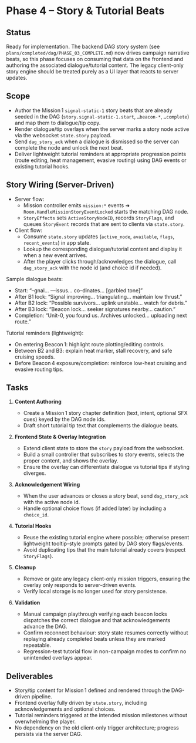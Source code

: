 # Phase 4 – Story & Tutorial Beats

## Status
Ready for implementation. The backend DAG story system (see `plans/completed/dag/PHASE_03_COMPLETE.md`) now drives campaign narrative beats, so this phase focuses on consuming that data on the frontend and authoring the associated dialogue/tutorial content. The legacy client-only story engine should be treated purely as a UI layer that reacts to server updates.

## Scope
- Author the Mission 1 `signal-static-1` story beats that are already seeded in the DAG (`story.signal-static-1.start`, `…beacon-*`, `…complete`) and map them to dialogue/tip copy.
- Render dialogue/tip overlays when the server marks a story node active via the websocket `state.story` payload.
- Send `dag_story_ack` when a dialogue is dismissed so the server can complete the node and unlock the next beat.
- Deliver lightweight tutorial reminders at appropriate progression points (route editing, heat management, evasive routing) using DAG events or existing tutorial hooks.

## Story Wiring (Server-Driven)
- Server flow:
  - Mission controller emits `mission:*` events ➜ `Room.HandleMissionStoryEventLocked` starts the matching DAG node.
  - `StoryEffects` sets `ActiveStoryNodeID`, records `StoryFlags`, and queues `StoryEvent` records that are sent to clients via `state.story`.
- Client flow:
  - Consume `state.story` updates (`active_node`, `available`, `flags`, `recent_events`) in app state.
  - Lookup the corresponding dialogue/tutorial content and display it when a new event arrives.
  - After the player clicks through/acknowledges the dialogue, call `dag_story_ack` with the node id (and choice id if needed).

Sample dialogue beats:
- Start: “–gnal… —issus… co–dinates… [garbled tone]”
- After B1 lock: “Signal improving… triangulating… maintain low thrust.”
- After B2 lock: “Possible survivors… uplink unstable… watch for debris.”
- After B3 lock: “Beacon lock… seeker signatures nearby… caution.”
- Completion: “Unit-0, you found us. Archives unlocked… uploading next route.”

Tutorial reminders (lightweight):
- On entering Beacon 1: highlight route plotting/editing controls.
- Between B2 and B3: explain heat marker, stall recovery, and safe cruising speeds.
- Before Beacon 4 exposure/completion: reinforce low-heat cruising and evasive routing tips.

## Tasks
1. **Content Authoring**
   - Create a Mission 1 story chapter definition (text, intent, optional SFX cues) keyed by the DAG node ids.
   - Draft short tutorial tip text that complements the dialogue beats.

2. **Frontend State & Overlay Integration**
   - Extend client state to store the `story` payload from the websocket.
   - Build a small controller that subscribes to story events, selects the proper content, and shows the overlay.
   - Ensure the overlay can differentiate dialogue vs tutorial tips if styling diverges.

3. **Acknowledgement Wiring**
   - When the user advances or closes a story beat, send `dag_story_ack` with the active node id.
   - Handle optional choice flows (if added later) by including a `choice_id`.

4. **Tutorial Hooks**
   - Reuse the existing tutorial engine where possible; otherwise present lightweight tooltip-style prompts gated by DAG story flags/events.
   - Avoid duplicating tips that the main tutorial already covers (respect `StoryFlags`).

5. **Cleanup**
   - Remove or gate any legacy client-only mission triggers, ensuring the overlay only responds to server-driven events.
   - Verify local storage is no longer used for story persistence.

6. **Validation**
   - Manual campaign playthrough verifying each beacon locks dispatches the correct dialogue and that acknowledgements advance the DAG.
   - Confirm reconnect behaviour: story state resumes correctly without replaying already completed beats unless they are marked repeatable.
   - Regression-test tutorial flow in non-campaign modes to confirm no unintended overlays appear.

## Deliverables
- Story/tip content for Mission 1 defined and rendered through the DAG-driven pipeline.
- Frontend overlay fully driven by `state.story`, including acknowledgements and optional choices.
- Tutorial reminders triggered at the intended mission milestones without overwhelming the player.
- No dependency on the old client-only trigger architecture; progress persists via the server DAG.
